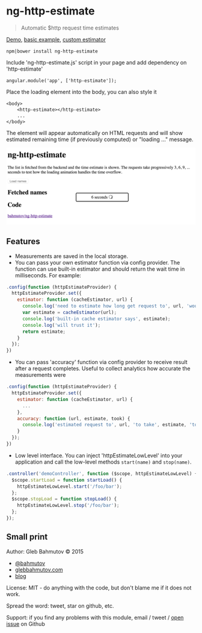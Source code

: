 # ng-http-estimate

> Automatic $http request time estimates

[Demo][demo], [basic example][basic], [custom estimator][estimator]

[demo]: http://glebbahmutov.com/ng-http-estimate/
[basic]: http://glebbahmutov.com/ng-http-estimate/examples/basic
[estimator]: http://glebbahmutov.com/ng-http-estimate/examples/custom-estimator

    npm|bower install ng-http-estimate

Include 'ng-http-estimate.js' script in your page and add dependency on 'http-estimate'

    angular.module('app', ['http-estimate']);

Place the loading element into the body, you can also style it

    <body>
        <http-estimate></http-estimate>
        ...
    </body>

The element will appear automatically on HTML requests and will show estimated remaining
time (if previously computed) or "loading ..." message.

![screenshot](screenshot.png)

## Features

* Measurements are saved in the local storage.
* You can pass your own estimator function via config provider. The function can
use built-in estimator and should return the wait time in milliseconds. For example:

```js
.config(function (httpEstimateProvider) {
  httpEstimateProvider.set({
    estimator: function (cacheEstimator, url) {
      console.log('need to estimate how long get request to', url, 'would take');
      var estimate = cacheEstimator(url);
      console.log('built-in cache estimator says', estimate);
      console.log('will trust it');
      return estimate;
    }
  });
})
```

* You can pass 'accuracy' function via config provider to receive result after a request
completes. Useful to collect analytics how accurate the measurements were

```js
.config(function (httpEstimateProvider) {
  httpEstimateProvider.set({
    estimator: function (cacheEstimator, url) {
      ...
    },
    accuracy: function (url, estimate, took) {
      console.log('estimated request to', url, 'to take', estimate, 'took', took, 'ms');
    }
  });
})
```

* Low level interface. You can inject 'httpEstimateLowLevel' into your application and call
the low-level methods `start(name)` and `stop(name)`.

```js
.controller('demoController', function ($scope, httpEstimateLowLevel) {
  $scope.startLoad = function startLoad() {
    httpEstimateLowLevel.start('/foo/bar');
  };
  $scope.stopLoad = function stopLoad() {
    httpEstimateLowLevel.stop('/foo/bar');
  };
});
```

## Small print

Author: Gleb Bahmutov &copy; 2015

* [@bahmutov](https://twitter.com/bahmutov)
* [glebbahmutov.com](http://glebbahmutov.com)
* [blog](http://glebbahmutov.com/blog)

License: MIT - do anything with the code, but don't blame me if it does not work.

Spread the word: tweet, star on github, etc.

Support: if you find any problems with this module, email / tweet /
[open issue](https://github.com/bahmutov/ng-http-esimate/issues) on Github
